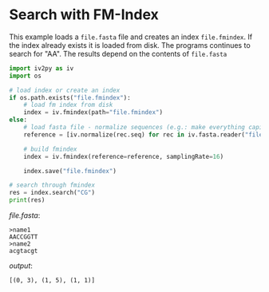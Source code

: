 <!--
    SPDX-FileCopyrightText: 2006-2023, Knut Reinert & Freie Universität Berlin
    SPDX-FileCopyrightText: 2016-2023, Knut Reinert & MPI für molekulare Genetik
    SPDX-License-Identifier: CC-BY-4.0
-->
# Search with FM-Index

This example loads a `file.fasta` file and creates an index `file.fmindex`.
If the index already exists it is loaded from disk.
The programs continues to search for "AA". The results depend on the contents of `file.fasta`


```python
import iv2py as iv
import os

# load index or create an index
if os.path.exists("file.fmindex"):
    # load fm index from disk
    index = iv.fmindex(path="file.fmindex")
else:
    # load fasta file - normalize sequences (e.g.: make everything capital letters, check for invalid characters)
    reference = [iv.normalize(rec.seq) for rec in iv.fasta.reader("file.fasta")]

    # build fmindex
    index = iv.fmindex(reference=reference, samplingRate=16)

    index.save("file.fmindex")

# search through fmindex
res = index.search("CG")
print(res)
```

*file.fasta*:
```
>name1
AACCGGTT
>name2
acgtacgt
```

*output*:
```
[(0, 3), (1, 5), (1, 1)]
```

